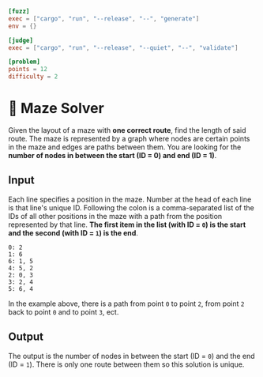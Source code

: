 ```toml
[fuzz]
exec = ["cargo", "run", "--release", "--", "generate"]
env = {}

[judge]
exec = ["cargo", "run", "--release", "--quiet", "--", "validate"]

[problem]
points = 12
difficulty = 2
```

# 🧭 Maze Solver
Given the layout of a maze with **one correct route**, find the length of said route. The maze is represented by a graph where nodes are certain points in the maze and edges are paths between them. You are looking for the **number of nodes in between the start (ID = 0) and end (ID = 1)**.

## Input
Each line specifies a position in the maze. Number at the head of each line is that line's unique ID. Following the colon is a comma-separated list of the IDs of all other positions in the maze with a path from the position represented by that line. **The first item in the list (with ID = `0`) is the start and the second (with ID = `1`) is the end**.

```
0: 2
1: 6
6: 1, 5
4: 5, 2
2: 0, 3
3: 2, 4
5: 6, 4
```
In the example above, there is a path from point `0` to point `2`, from point `2` back to point `0` and to point `3`, ect.

## Output
The output is the number of nodes in between the start (ID = `0`) and the end (ID = `1`). There is only one route between them so this solution is unique.

